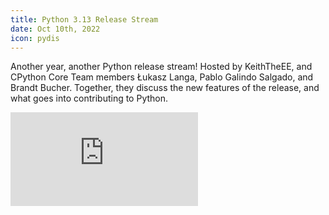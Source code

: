 ```yaml
---
title: Python 3.13 Release Stream
date: Oct 10th, 2022
icon: pydis
---
```


Another year, another Python release stream! Hosted by KeithTheEE, and CPython
Core Team members Łukasz Langa, Pablo Galindo Salgado, and Brandt Bucher.
Together, they discuss the new features of the release, and what goes into
contributing to Python.

<div class="force-aspect-container">
<iframe allow="accelerometer; autoplay; clipboard-write; encrypted-media; gyroscope; picture-in-picture"
allowfullscreen="" class="force-aspect-content" frameborder="0"
src="https://www.youtube.com/embed/7MAPzvv3ZG0"></iframe>
</div>
